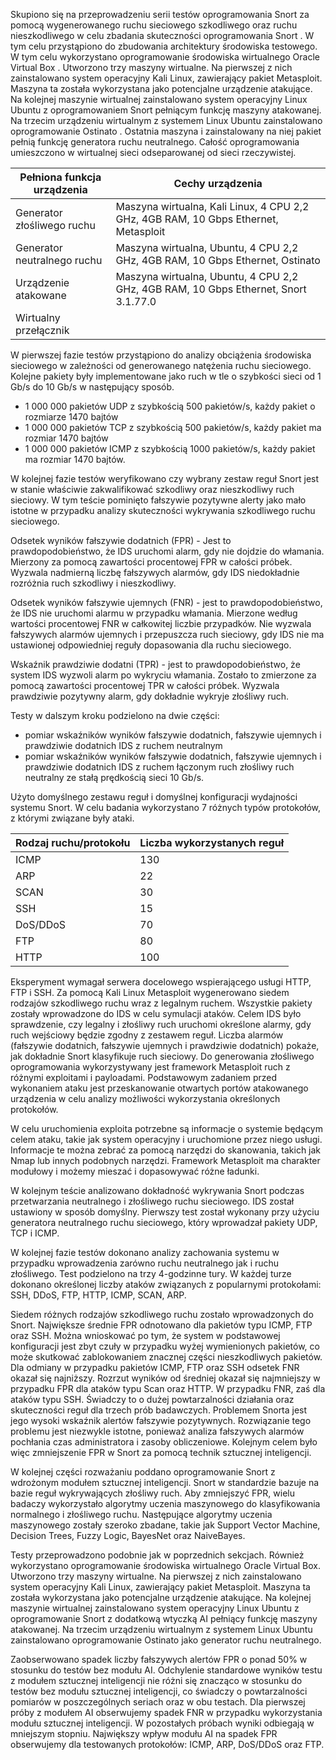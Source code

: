 

Skupiono się na przeprowadzeniu serii testów oprogramowania Snort za pomocą wygenerowanego ruchu sieciowego szkodliwego oraz ruchu nieszkodliwego w celu zbadania skuteczności oprogramowania Snort . W tym celu przystąpiono do zbudowania architektury środowiska testowego. W tym celu wykorzystano oprogramowanie  środowiska wirtualnego Oracle Virtual Box . Utworzono trzy maszyny wirtualne. Na pierwszej z nich zainstalowano system operacyjny Kali Linux, zawierający pakiet Metasploit.  Maszyna ta została wykorzystana jako potencjalne urządzenie atakujące. Na kolejnej maszynie wirtualnej zainstalowano system operacyjny Linux Ubuntu z oprogramowaniem Snort pełniącym funkcję maszyny atakowanej.   Na trzecim urządzeniu wirtualnym z systemem Linux Ubuntu zainstalowano oprogramowanie Ostinato . Ostatnia maszyna i zainstalowany na niej pakiet pełnią funkcję generatora ruchu neutralnego. Całość oprogramowania umieszczono w wirtualnej sieci odseparowanej od sieci rzeczywistej.



Pełniona funkcja urządzenia |Cechy urządzenia|
|--|--|
| Generator złośliwego ruchu | Maszyna wirtualna, Kali Linux, 4 CPU 2,2 GHz, 4GB RAM, 10 Gbps Ethernet, Metasploit |
| Generator neutralnego ruchu |Maszyna wirtualna, Ubuntu, 4 CPU 2,2 GHz, 4GB RAM, 10 Gbps Ethernet, Ostinato  |
| Urządzenie atakowane |Maszyna wirtualna, Ubuntu, 4 CPU 2,2 GHz, 4GB RAM, 10 Gbps Ethernet, Snort 3.1.77.0 |
| Wirtualny przełącznik| |



W pierwszej fazie testów przystąpiono do analizy obciążenia środowiska sieciowego w zależności od generowanego natężenia ruchu sieciowego. Kolejne pakiety były implementowane  jako ruch w tle o szybkości sieci od 1 Gb/s do 10 Gb/s w następujący sposób.

- 1 000 000 pakietów UDP z szybkością 500 pakietów/s, każdy pakiet o rozmiarze 1470 bajtów  
- 1 000 000 pakietów TCP z szybkością 500 pakietów/s, każdy pakiet ma rozmiar 1470 bajtów
- 1 000 000 pakietów ICMP z szybkością 1000 pakietów/s, każdy pakiet ma rozmiar 1470 bajtów.


W kolejnej fazie testów weryfikowano czy wybrany zestaw reguł Snort jest w stanie właściwie zakwalifikować szkodliwy oraz nieszkodliwy ruch sieciowy. W tym teście pominięto fałszywie pozytywne alerty jako mało istotne w przypadku analizy skuteczności wykrywania szkodliwego ruchu sieciowego.

Odsetek wyników fałszywie dodatnich (FPR) - Jest to prawdopodobieństwo, że IDS uruchomi alarm, gdy nie dojdzie do włamania. Mierzony za pomocą zawartości procentowej FPR w całości próbek. Wyzwala nadmierną liczbę fałszywych alarmów, gdy IDS niedokładnie rozróżnia ruch szkodliwy i nieszkodliwy.

Odsetek wyników fałszywie ujemnych (FNR) - jest to prawdopodobieństwo, że IDS nie uruchomi alarmu w przypadku włamania. Mierzone według wartości procentowej FNR w całkowitej liczbie przypadków. Nie wyzwala fałszywych alarmów ujemnych i przepuszcza ruch sieciowy, gdy IDS nie ma ustawionej odpowiedniej reguły dopasowania dla ruchu sieciowego.

Wskaźnik prawdziwie dodatni (TPR) - jest to prawdopodobieństwo, że system IDS wyzwoli alarm po wykryciu włamania. Zostało to zmierzone za pomocą zawartości procentowej TPR w całości próbek. Wyzwala prawdziwie pozytywny alarm, gdy dokładnie wykryje złośliwy ruch.

Testy w dalszym kroku podzielono na dwie części:  
- pomiar wskaźników wyników fałszywie dodatnich, fałszywie ujemnych i prawdziwie dodatnich  IDS z ruchem neutralnym
- pomiar wskaźników wyników fałszywie dodatnich, fałszywie ujemnych i prawdziwie dodatnich IDS z ruchem łączonym ruch złośliwy ruch neutralny ze stałą prędkością sieci 10 Gb/s.

Użyto domyślnego zestawu reguł i domyślnej konfiguracji wydajności systemu Snort. W celu badania wykorzystano 7 różnych typów protokołów, z którymi związane były ataki. 

| Rodzaj ruchu/protokołu  |Liczba wykorzystanych reguł |
|--|--|
| ICMP|130  |
|ARP  |22  |
|SCAN|30  |
|SSH |15  |
|DoS/DDoS  |70  |
|FTP  |80 |
|HTTP  |100 |

Eksperyment wymagał serwera docelowego wspierającego usługi HTTP, FTP i SSH. Za pomocą Kali Linux Metasploit  wygenerowano siedem rodzajów szkodliwego ruchu wraz z legalnym ruchem. Wszystkie pakiety zostały wprowadzone do IDS w celu symulacji ataków. Celem IDS było sprawdzenie, czy legalny i złośliwy ruch  uruchomi określone alarmy, gdy ruch wejściowy będzie zgodny z zestawem reguł. Liczba alarmów (fałszywie dodatnich, fałszywie ujemnych i prawdziwie dodatnich) pokaże, jak dokładnie Snort klasyfikuje ruch sieciowy. Do generowania złośliwego oprogramowania wykorzystywany jest framework Metasploit ruch z różnymi exploitami i payloadami. Podstawowym zadaniem przed wykonaniem ataku jest przeskanowanie otwartych portów atakowanego urządzenia w celu analizy możliwości wykorzystania określonych protokołów. 

W celu uruchomienia exploita potrzebne są informacje o systemie będącym celem ataku, takie jak system operacyjny i uruchomione przez niego usługi. Informacje te można zebrać za pomocą narzędzi do skanowania, takich jak Nmap lub innych podobnych narzędzi. Framework Metasploit ma charakter modułowy i możemy mieszać i dopasowywać różne ładunki. 

W kolejnym teście analizowano dokładność wykrywania Snort podczas przetwarzania neutralnego  i złośliwego ruchu sieciowego. IDS został ustawiony w sposób domyślny. Pierwszy test został wykonany przy użyciu generatora neutralnego ruchu sieciowego, który wprowadzał pakiety UDP, TCP i ICMP.

W kolejnej fazie testów dokonano analizy zachowania systemu w przypadku wprowadzenia zarówno ruchu neutralnego jak i ruchu złośliwego. Test podzielono na trzy 4-godzinne tury. W każdej turze dokonano określonej liczby ataków związanych z popularnymi protokołami: SSH, DDoS, FTP, HTTP, ICMP, SCAN, ARP.

Siedem różnych rodzajów szkodliwego ruchu zostało wprowadzonych do Snort. Największe średnie FPR odnotowano dla pakietów typu ICMP, FTP oraz SSH. Można wnioskować po tym, że system w podstawowej konfiguracji jest zbyt czuły w przypadku wyżej wymienionych pakietów, co może skutkować zablokowaniem znacznej części nieszkodliwych pakietów. Dla odmiany w przypadku pakietów ICMP, FTP oraz SSH odsetek FNR okazał się najniższy. Rozrzut wyników od średniej okazał się najmniejszy w przypadku FPR dla ataków typu Scan oraz HTTP. W przypadku FNR, zaś dla ataków typu SSH. Świadczy to o dużej powtarzalności działania oraz skuteczności reguł dla trzech prób badawczych. Problemem Snorta jest jego wysoki wskaźnik alertów fałszywie pozytywnych. Rozwiązanie tego problemu jest niezwykle istotne, ponieważ analiza fałszywych alarmów pochłania czas administratora i zasoby obliczeniowe. Kolejnym celem było więc zmniejszenie FPR w Snort za pomocą technik sztucznej inteligencji.

W kolejnej części rozważaniu poddano oprogramowanie Snort z wdrożonym modułem sztucznej inteligencji. Snort w standardzie bazuje na bazie reguł wykrywających złośliwy ruch. Aby zmniejszyć FPR, wielu badaczy wykorzystało algorytmy uczenia maszynowego do klasyfikowania normalnego i złośliwego ruchu. Następujące algorytmy uczenia maszynowego zostały szeroko zbadane, takie jak  Support Vector Machine, Decision Trees, Fuzzy Logic, BayesNet oraz NaiveBayes.

Testy przeprowadzono podobnie jak w  poprzednich sekcjach. Również wykorzystano  oprogramowanie  środowiska wirtualnego Oracle Virtual Box. Utworzono trzy maszyny wirtualne. Na pierwszej z nich zainstalowano system operacyjny Kali Linux, zawierający pakiet Metasploit. Maszyna ta została wykorzystana jako potencjalne urządzenie atakujące. Na kolejnej maszynie wirtualnej zainstalowano system operacyjny Linux Ubuntu z oprogramowanie Snort z dodatkową wtyczką AI pełniący funkcję maszyny atakowanej.  Na trzecim urządzeniu wirtualnym z systemem Linux Ubuntu zainstalowano oprogramowanie Ostinato jako generator ruchu neutralnego.   

Zaobserwowano spadek liczby fałszywych alertów FPR o ponad 50% w stosunku do testów bez modułu AI. Odchylenie standardowe wyników testu z modułem sztucznej inteligencji nie różni się znacząco w stosunku do testów bez modułu sztucznej inteligencji, co świadczy o powtarzalności pomiarów w poszczególnych seriach oraz w obu testach. Dla pierwszej próby z modułem AI obserwujemy spadek FNR w przypadku wykorzystania modułu sztucznej inteligencji. W pozostałych próbach wyniki odbiegają w mniejszym stopniu. Największy wpływ modułu AI na spadek FPR obserwujemy dla testowanych protokołów: ICMP, ARP, DoS/DDoS oraz FTP.


<!--stackedit_data:
eyJoaXN0b3J5IjpbLTkwMzI4OTE4N119
-->
